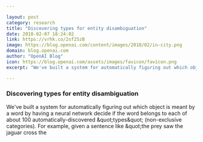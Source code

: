 ```yaml
---

layout: post
category: research
title: "Discovering types for entity disambiguation"
date: 2018-02-07 18:24:02
link: https://vrhk.co/2sf25zB
image: https://blog.openai.com/content/images/2018/02/in-city.png
domain: blog.openai.com
author: "OpenAI Blog"
icon: https://blog.openai.com/assets/images/favicon/favicon.png
excerpt: "We've built a system for automatically figuring out which object is meant by a word by having a neural network decide if the word belongs to each of about 100 automatically-discovered &amp;quot;types&amp;quot; (non-exclusive categories). For example, given a sentence like &amp;quot;the prey saw the jaguar cross the"

---
```


### Discovering types for entity disambiguation

We've built a system for automatically figuring out which object is meant by a word by having a neural network decide if the word belongs to each of about 100 automatically-discovered &amp;quot;types&amp;quot; (non-exclusive categories). For example, given a sentence like &amp;quot;the prey saw the jaguar cross the